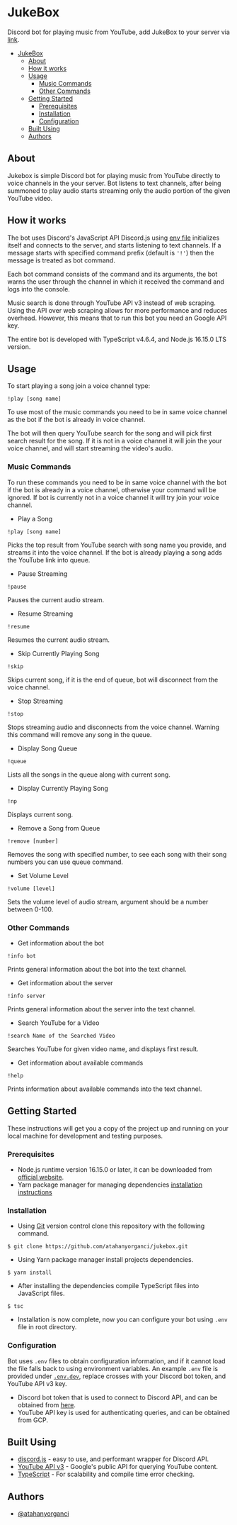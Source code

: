 # JukeBox

Discord bot for playing music from YouTube, add JukeBox to your server via [link](https://discord.com/oauth2/authorize?client_id=717888968519319576&scope=bot).

- [JukeBox](#jukebox)
  - [About](#about)
  - [How it works](#how-it-works)
  - [Usage](#usage)
    - [Music Commands](#music-commands)
    - [Other Commands](#other-commands)
  - [Getting Started](#getting-started)
    - [Prerequisites](#prerequisites)
    - [Installation](#installation)
    - [Configuration](#configuration)
  - [Built Using](#built-using)
  - [Authors](#authors)

## About

Jukebox is simple Discord bot for playing music from YouTube directly to voice channels in the your server. Bot listens to text channels, after being summoned to play audio starts streaming only the audio portion of the given YouTube video.

## How it works

The bot uses Discord's JavaScript API Discord.js using [env file](./.env.dev) initializes itself and connects to the server, and starts listening to text channels. If a message starts with specified command prefix (default is `'!'`) then the message is treated as bot command.

Each bot command consists of the command and its arguments, the bot warns the user through the channel in which it received the command and logs into the console.

Music search is done through YouTube API v3 instead of web scraping. Using the API over web scraping allows for more performance and reduces overhead. However, this means that to run this bot you need an Google API key.

The entire bot is developed with TypeScript v4.6.4, and Node.js 16.15.0 LTS version.

## Usage

To start playing a song join a voice channel type:
```
!play [song name]
```
To use most of the music commands you need to be in same voice channel as the bot if the bot is already in voice channel.

The bot will then query YouTube search for the song and will pick first search result for the song. If it is not in a voice channel it will join the your voice channel, and will start streaming the video's audio.

### Music Commands
To run these commands you need to be in same voice channel with the bot if the bot is already in a voice channel, otherwise your command will be ignored. If bot is currently not in a voice channel it will try join your voice channel.

- Play a Song
```
!play [song name]
```
Picks the top result from YouTube search with song name you provide, and streams it into the voice channel. If the bot is already playing a song adds the YouTube link into queue.

- Pause Streaming
```
!pause
```
Pauses the current audio stream.

- Resume Streaming
```
!resume
```
Resumes the current audio stream.

- Skip Currently Playing Song
```
!skip
```
Skips current song, if it is the end of queue, bot will disconnect from the voice channel.

- Stop Streaming
```
!stop
```
Stops streaming audio and disconnects from the voice channel. Warning this command will remove any song in the queue.

- Display Song Queue
```
!queue
```
Lists all the songs in the queue along with current song.

- Display Currently Playing Song
```
!np
```
Displays current song.

- Remove a Song from Queue
```
!remove [number]
```
Removes the song with specified number, to see each song with their song numbers you can use queue command.

- Set Volume Level
```
!volume [level]
```
Sets the volume level of audio stream, argument should be a number between 0-100.

### Other Commands
- Get information about the bot
```
!info bot
```
Prints general information about the bot into the text channel.

- Get information about the server
```
!info server
```
Prints general information about the server into the text channel.

- Search YouTube for a Video
```
!search Name of the Searched Video
```
Searches YouTube for given video name, and displays first result.

- Get information about available commands
```
!help
```
Prints information about available commands into the text channel.

## Getting Started

These instructions will get you a copy of the project up and running on your local machine for development and testing purposes.

### Prerequisites

- Node.js runtime version 16.15.0 or later, it can be downloaded from [official website](https://nodejs.org).
- Yarn package manager for managing dependencies [installation instructions](https://yarnpkg.com/getting-started/install)

### Installation

- Using [Git](https://git-scm.com) version control clone this repository with the following command.
```shell
$ git clone https://github.com/atahanyorganci/jukebox.git
```

- Using Yarn package manager install projects dependencies.
 ```shell
$ yarn install
```
- After installing the dependencies compile TypeScript files into JavaScript files.
 ```shell
$ tsc
```
- Installation is now complete, now you can configure your bot using `.env` file in root directory.

### Configuration

Bot uses `.env` files to obtain configuration information, and if it cannot load the file falls back to using environment variables. An example `.env` file is provided under [`.env.dev`](./.env.dev), replace crosses with your Discord bot token, and YouTube API v3 key.

- Discord bot token that is used to connect to Discord API, and can be obtained from [here](https://discord.com/developers/applications/).
- YouTube API key is used for authenticating queries, and can be obtained from GCP.

## Built Using

- [discord.js](https://discord.js.org/) - easy to use, and performant wrapper for Discord API.
- [YouTube API v3](https://developers.google.com/youtube/v3/) - Google's public API for querying YouTube content.
- [TypeScript](https://www.typescriptlang.org/) - For scalability and compile time error checking.

## Authors

- [@atahanyorganci](https://github.com/atahanyorganci)

